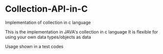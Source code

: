 # Collection-API-in-C
Implementation of collection in c language

This is the implementation in JAVA's collection in c language
It is flexible for using your own data types/objects as data

Usage shown in a test codes
